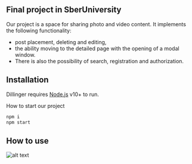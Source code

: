 ## Final project in SberUniversity

Our project is a space for sharing photo and video content. 
It implements the following functionality:
- post placement, deleting and editing, 
- the ability moving to the detailed page with the opening of a modal window. 
- There is also the possibility of search, registration and authorization.


## Installation

Dillinger requires [Node.js](https://nodejs.org/) v10+ to run.

How to start our project

```sh
npm i
npm start
```

## How to use

![alt text]()

